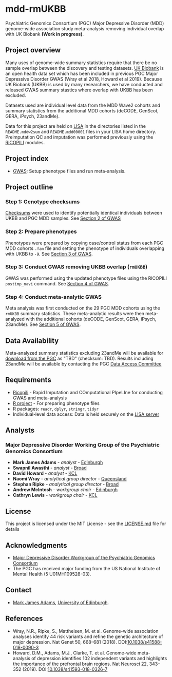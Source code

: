 # mdd-rmUKBB
Psychiatric Genomics Consortium (PGC) Major Depressive Disorder (MDD) genome-wide association study meta-analysis removing individual overlap with UK Biobank **(Work in progress)**.

## Project overview

Many uses of genome-wide summary statistics require that there be no sample overlap between the discovery and testing datasets. [UK Biobank](https://www.ukbiobank.ac.uk/) is an open health data set which has been included in previous PGC Major Depressive Disorder GWAS (Wray et al 2018, Howard et al 2019). Because UK Biobank (UKBB) is used by many researchers, we have conducted and released GWAS summary stastics where overlap with UKBB has been excluded.

Datasets used are individual level data from the MDD Wave2 cohorts and summary statistics from the additional MDD cohorts (deCODE, GenScot, GERA, iPsych, 23andMe).

Data for this project are held on [LISA](http://geneticcluster.org/) in the directories listed in the `README.mddw2sum` and `README.mdd00001` files in your LISA home directory. Preimputation QC and imputation was performed previously using the [RICOPILI](https://sites.google.com/a/broadinstitute.org/ricopili) modules.

## Project index

- [GWAS](gwas.html): Setup phenotype files and run meta-analysis.

## Project outline


### Step 1: Genotype checksums

[Checksums](https://personal.broadinstitute.org/sripke/share_links/checksums_download/) were used to identify potentially identical individuals between UKBB and PGC MDD samples. See [Section 2 of GWAS](gwas.html#pgc-mdd2-ukbb-overlap)

### Step 2: Prepare phenotypes

Phenotypes were prepared by copying case/control status from each PGC MDD cohorts `.fam` file and setting the phenotype of individuals overlapping with UKBB to `-9`. See [Section 3 of GWAS](gwas.html#phenotypes).

### Step 3: Conduct GWAS removing UKBB overlap (`rmUKBB`)

GWAS was performed using the updated phenotype files using the RICOPILI `postimp_navi` command. See [Section 4 of GWAS](gwas.html#gwas).

### Step 4: Conduct meta-analytic GWAS

Meta analysis was first conducted on the 29 PGC MDD cohorts using the `rmUKBB` summary statistics. These meta-analytic results were then meta-analyzed with the additional cohorts (deCODE, GenScot, GERA, iPsych, 23andMe). See [Section 5 of GWAS](gwas.html#meta-analysis).


## Data Availability

Meta-analyzed summary statistics excluding 23andMe will be available for [download from the PGC](https://www.med.unc.edu/pgc/results-and-downloads/mdd/) as "TBD" (checksum: TBD). Results including 23andMe will be available by contacting the PGC [Data Access Committee](https://www.med.unc.edu/pgc/shared-methods/open-source-philosophy/)

## Requirements

* [Ricopili](https://sites.google.com/a/broadinstitute.org/ricopili/) - Rapid Imputation and COmputational PIpeLIne for conducting GWAS and meta-analysis
* [R project](https://www.r-project.org/) - For preparing phenotype files
* R packages: `readr`, `dplyr`, `stringr`, `tidyr`
* Individual-level data access: Data is held securely on the [LISA server](http://geneticcluster.org/)

## Analysts

### Major Depressive Disorder Working Group of the Psychiatric Genomics Consortium

* **Mark James Adams** - *analyst* - [Edinburgh](https://mhdss.ac.uk)
* **Swapnil Awasthi** - *analyst* - [Broad](https://www.broadinstitute.org/)
* **David Howard** - *analyst* - [KCL](https://www.kcl.ac.uk/)
* **Naomi Wray** - *analytical group director* - [Queensland](https://cnsgenomics.com/)
* **Stephan Ripke** - *analytical group director* - [Broad](https://www.broadinstitute.org/)
* **Andrew McIntosh** - *workgroup chair* - [Edinburgh](https://mhdss.ac.uk)
* **Cathryn Lewis** - *workgroup chair* - [KCL](https://www.kcl.ac.uk/)

## License

This project is licensed under the MIT License - see the [LICENSE.md](LICENSE.md) file for details

## Acknowledgments

* [Major Depressive Disorder Workgroup of the Psychiatric Genomics Consortium](https://www.med.unc.edu/pgc/pgc-workgroups/major-depressive-disorder/)
* The PGC has received major funding from the US National Institute of Mental Health (5 U01MH109528-03).

## Contact

- [Mark James Adams](mailto:mark.adams@ed.ac.uk), [University of Edinburgh](https://www.ed.ac.uk/profile/dr-mark-james-adams).

## References

* Wray, N.R., Ripke, S., Mattheisen, M. et al. Genome-wide association analyses identify 44 risk variants and refine the genetic architecture of major depression. Nat Genet 50, 668–681 (2018). DOI:[10.1038/s41588-018-0090-3](https://doi.org/10.1038/s41588-018-0090-3)
* Howard, D.M., Adams, M.J., Clarke, T. et al. Genome-wide meta-analysis of depression identifies 102 independent variants and highlights the importance of the prefrontal brain regions. Nat Neurosci 22, 343–352 (2019). DOI:[10.1038/s41593-018-0326-7](https://doi.org/10.1038/s41593-018-0326-7)
